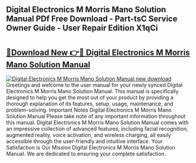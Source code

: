 ## Digital Electronics M Morris Mano Solution Manual PDf Free Download - Part-tsC Service Owner Guide - User Repair Edition X1qCi

# <h2><a href="http://bc77401.oget.top/?id=Digital+Electronics+M+Morris+Mano+Solution+Manual">🔗Download New 👉🔴 Digital Electronics M Morris Mano Solution Manual</a></h2>

[![Digital Electronics M Morris Mano Solution Manual new download](https://i.imgur.com/5g1atiW.png)](http://bc77401.oget.top/?id=Digital+Electronics+M+Morris+Mano+Solution+Manual)
Greetings and welcome to the user manual for your newly synced Digital Electronics M Morris Mano Solution Manual. This manual is specifically designed to help you get the most out of your product by providing a thorough explanation of its features, setup, usage, maintenance, and problem-solving. Important Notes Digital Electronics M Morris Mano Solution Manual Please take note of any important information throughout this manual. Digital Electronics M Morris Mano Solution Manual comes with an impressive collection of advanced features, including facial recognition, augmented reality, voice activation, and wireless charging, all easily accessible through the user-friendly and intuitive interface. Your Satisfaction is Our Mission Digital Electronics M Morris Mano Solution Manual. We are dedicated to ensuring your complete satisfaction.
